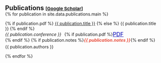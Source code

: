<h1 id="publications"></h1>

<h2 style="margin: 30px 0px -15px;">Publications <temp style="font-size:15px;">[</temp><a href="https://scholar.google.com/citations?user=sf-0AGoAAAAJ&hl=de" target="_blank" style="font-size:15px;">Google Scholar</a><temp style="font-size:15px;">]</temp></h2>

<div class="publications">

{% for publication in site.data.publications.main %}
<li style="list-style-type: none; margin-bottom: 8px;">

<div class="pub-entry">
  <div style="display: flex; align-items: center; flex-wrap: wrap; margin-bottom: 5px;">
    <div class="title" style="flex-grow: 1; min-width: 0;">
      {% if publication.pdf %}
        <a href="{{ publication.pdf }}" target="_blank">{{ publication.title }}</a>
      {% else %}
        {{ publication.title }}
      {% endif %}
    </div>
    <div class="conference" style="margin-right: 10px;"><em>{{ publication.conference }}</em></div>
    {% if publication.pdf %}
      <a href="{{ publication.pdf }}" class="btn btn-sm z-depth-0" role="button" target="_blank" style="color:#0404B4; font-size:18px; margin-right: 10px;">PDF</a>
    {% endif %}
    {% if publication.notes %}
      <strong><i style="color:#e74d3c;">{{ publication.notes }}</i></strong>
    {% endif %}
  </div>
  <div class="author" style="margin-top: 5px;">{{ publication.authors }}</div>
</div>
</li>

{% endfor %}
</div>


